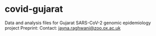 # covid-gujarat
Data and analysis files for Gujarat SARS-CoV-2 genomic epidemiology project
Preprint:
Contact: jayna.raghwani@zoo.ox.ac.uk
